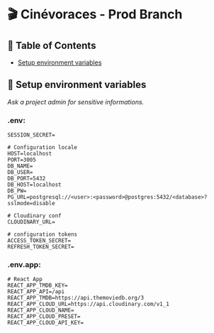 # :clapper: Cinévoraces - Prod Branch

## :pushpin: Table of Contents
  - [Setup environment variables](#setup-environment-variables)

## :key: Setup environment variables
*Ask a project admin for sensitive informations.*

### .env:
```
SESSION_SECRET=

# Configuration locale
HOST=localhost
PORT=3005
DB_NAME=
DB_USER=
DB_PORT=5432
DB_HOST=localhost
DB_PW=
PG_URL=postgresql://<user>:<password>@postgres:5432/<database>?sslmode=disable

# Cloudinary conf
CLOUDINARY_URL=

# configuration tokens
ACCESS_TOKEN_SECRET=
REFRESH_TOKEN_SECRET=
```
### .env.app:
```
# React App
REACT_APP_TMDB_KEY=
REACT_APP_API=/api
REACT_APP_TMDB=https://api.themoviedb.org/3
REACT_APP_CLOUD_URL=https://api.cloudinary.com/v1_1
REACT_APP_CLOUD_NAME=
REACT_APP_CLOUD_PRESET=
REACT_APP_CLOUD_API_KEY=
```